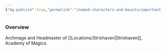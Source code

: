 ```yaml
---
{"dg-publish":true,"permalink":"/named-characters-and-beasts/important-characters/haldir-heleyarus/","tags":["NPC","Important"],"updated":"2025-01-14T20:52:34.889+00:00"}
---
```



### Overview
Archmage and Headmaster of [[Locations/Strixhaven\|Strixhaven]], Academy of Magics.
